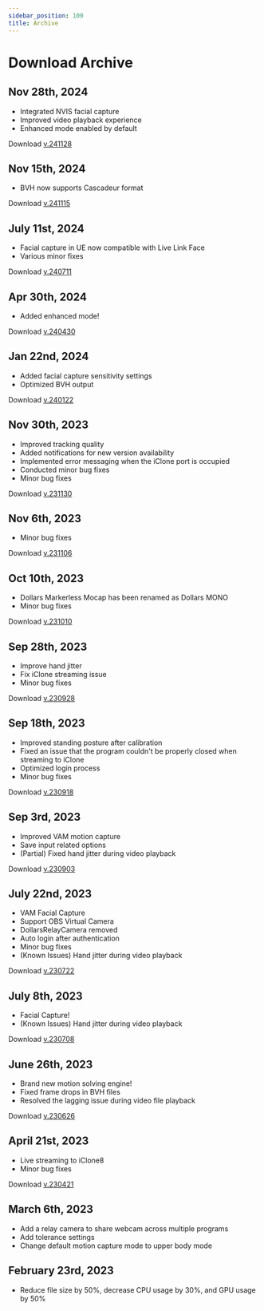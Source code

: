 ```yaml
---
sidebar_position: 100
title: Archive
---	
```


# Download Archive

## Nov 28th, 2024
- Integrated NVIS facial capture
- Improved video playback experience
- Enhanced mode enabled by default

Download [v.241128](https://kilimanjaro.dollarsmocap.com/Dollars_MONO_241128.zip)

## Nov 15th, 2024
- BVH now supports Cascadeur format

Download [v.241115](https://kilimanjaro.dollarsmocap.com/Dollars_MONO_241115.zip)

## July 11st, 2024
- Facial capture in UE now compatible with Live Link Face
- Various minor fixes

Download [v.240711](https://kilimanjaro.dollarsmocap.com/Dollars_MONO_240711.zip)

## Apr 30th, 2024
- Added enhanced mode!

Download [v.240430](https://kilimanjaro.dollarsmocap.com/Dollars_MONO_240430.zip)

## Jan 22nd, 2024
- Added facial capture sensitivity settings
- Optimized BVH output

Download [v.240122](https://kilimanjaro.dollarsmocap.com/Dollars_MONO_240122.zip)

## Nov 30th, 2023
- Improved tracking quality
- Added notifications for new version availability
- Implemented error messaging when the iClone port is occupied
- Conducted minor bug fixes
- Minor bug fixes

Download [v.231130](https://kilimanjaro.dollarsmocap.com/Dollars_MONO_231130.zip)

## Nov 6th, 2023
- Minor bug fixes

Download [v.231106](https://kilimanjaro.sunnyview.tech/Dollars_MONO_231106.zip)

## Oct 10th, 2023
- Dollars Markerless Mocap has been renamed as Dollars MONO
- Minor bug fixes

Download [v.231010](https://kilimanjaro.sunnyview.tech/Dollars_MONO_231010.zip)

## Sep 28th, 2023
- Improve hand jitter
- Fix iClone streaming issue
- Minor bug fixes 

Download [v.230928](https://kilimanjaro.sunnyview.tech/Dollars_Markerless_230928.zip)

## Sep 18th, 2023
- Improved standing posture after calibration
- Fixed an issue that the program couldn't be properly closed when streaming to iClone
- Optimized login process
- Minor bug fixes 

Download [v.230918](https://kilimanjaro.sunnyview.tech/Dollars_Markerless_230918.zip)

## Sep 3rd, 2023
- Improved VAM motion capture
- Save input related options
- (Partial) Fixed hand jitter during video playback

Download [v.230903](https://kilimanjaro.sunnyview.tech/Dollars_Markerless_230903.zip)

## July 22nd, 2023
- VAM Facial Capture
- Support OBS Virtual Camera
- DollarsRelayCamera removed
- Auto login after authentication
- Minor bug fixes
- (Known Issues) Hand jitter during video playback 

Download [v.230722](https://kilimanjaro.sunnyview.tech/Dollars_Markerless_230722.zip)

## July 8th, 2023
- Facial Capture!
- (Known Issues) Hand jitter during video playback

Download [v.230708](https://kilimanjaro.sunnyview.tech/Dollars_Markerless_230708.zip)

## June 26th, 2023
- Brand new motion solving engine!
- Fixed frame drops in BVH files
- Resolved the lagging issue during video file playback

Download [v.230626](https://kilimanjaro.sunnyview.tech/Dollars_Markerless_230626.zip)

## April 21st, 2023
- Live streaming to iClone8
- Minor bug fixes

Download [v.230421](https://kilimanjaro.sunnyview.tech/Dollars_Markerless_230421.zip)

## March 6th, 2023
- Add a relay camera to share webcam across multiple programs
- Add tolerance settings
- Change default motion capture mode to upper body mode 

## February 23rd, 2023
- Reduce file size by 50%, decrease CPU usage by 30%, and GPU usage by 50%